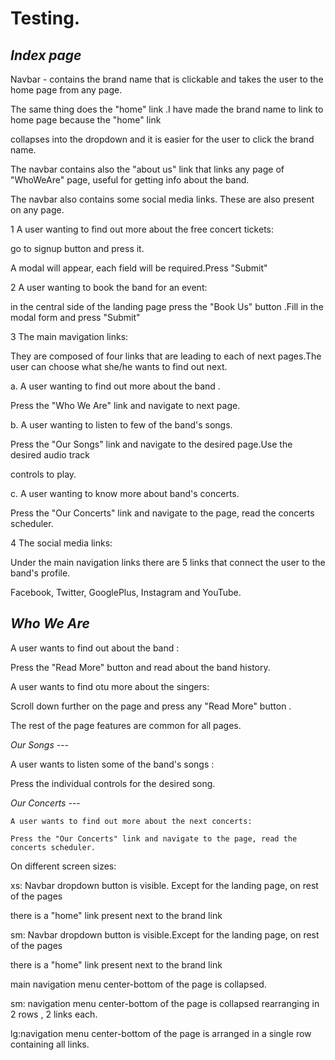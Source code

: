 
Testing.
===

*Index page*
---

Navbar - contains the brand name that is clickable and takes the user to the home page from any page.

The same thing does the "home" link .I have made the brand name to link to home page because the "home" link 

collapses into the dropdown and it is easier for the user to click the brand name.

The navbar contains also the "about us" link that links any page of "WhoWeAre" page, useful for getting info about the band.

The navbar also contains some social media links. These are also present on any page.


1 A user wanting to find out more about the free concert tickets:

go to signup button and press it.

A modal will appear, each field will be required.Press "Submit"

2 A user wanting to book the band for an event:

in the central side of the landing page press the "Book Us" button .Fill in the modal form and press "Submit"

3 The main mavigation links:

They are composed of four links that are leading to each of next pages.The user can choose what she/he wants to find out next.

 a. A user wanting to find out more about the band .
 
  Press the "Who We Are" link and navigate to next page.
  
 b. A user wanting to listen to few of the band's songs.
 
  Press the "Our Songs" link and navigate to the desired page.Use the desired audio track
  
  controls to play.
  
 c. A user wanting to know more about band's concerts.
 
  Press the "Our Concerts" link and navigate to the page, read the concerts scheduler.
  
  4 The social media links:
  
  Under the main navigation links there are 5 links that connect the user to the band's profile.
  
  Facebook, Twitter, GooglePlus, Instagram and YouTube. 
  
  
 *Who We Are* 
  ---
  
  A user wants to find out about the band :
  
  Press the "Read More" button and read about the band history.
  
  A user wants to find otu more about the singers:
  
  Scroll down further on the page and press any "Read More" button .
  
  The rest of the page features are common for all pages.

   *Our Songs*
    ---
   
   A user wants to listen some of  the band's songs :
   
   Press the individual controls for the desired song.
   
   
   *Our Concerts* 
    ---
   
    A user wants to find out more about the next concerts:
    
    Press the "Our Concerts" link and navigate to the page, read the concerts scheduler.


On different screen sizes:

xs: Navbar  dropdown button is visible. Except for the landing page, on rest of the pages 

there is a "home" link present next to the brand link

sm: Navbar  dropdown button is visible.Except for the landing page, on rest of the pages 

there is a "home" link present next to the brand link

main navigation menu center-bottom of the page is collapsed.

sm: navigation menu center-bottom of the page is collapsed rearranging in 2 rows , 2 links each.

lg:navigation menu center-bottom of the page is arranged in a single row containing all links.

